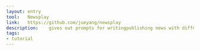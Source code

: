 ```yaml
---
layout: entry
tool:	Newsplay
link:	https://github.com/jueyang/newsplay
description:	gives out prompts for writingpublishing news with different tools, to different audience, on different platforms from CUNY's Jue Yang
tags:
- tutorial
---
```


